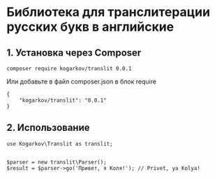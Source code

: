 # Библиотека для транслитерации русских букв в английские
## 1. Установка через Composer

    composer require kogarkov/translit 0.0.1

Или добавьте в файл composer.json в блок require

    {
        "kogarkov/translit": "0.0.1"
    }

## 2. Использование

    use Kogarkov\Translit as translit;


    $parser = new translit\Parser();
    $result = $parser->go('Привет, я Коля!'); // Privet, ya Kolya!
